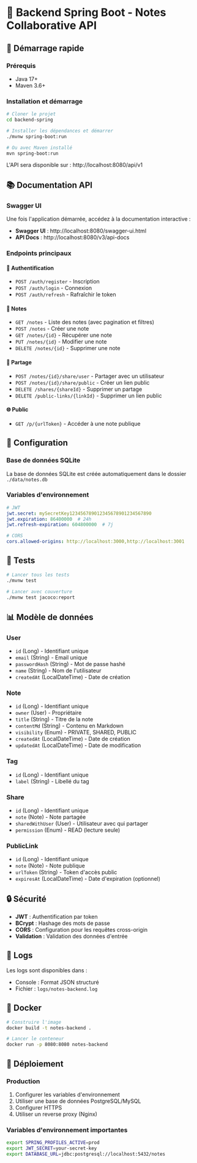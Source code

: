 # 🔧 Backend Spring Boot - Notes Collaborative API

## 🚀 Démarrage rapide

### Prérequis
- Java 17+
- Maven 3.6+

### Installation et démarrage

```bash
# Cloner le projet
cd backend-spring

# Installer les dépendances et démarrer
./mvnw spring-boot:run

# Ou avec Maven installé
mvn spring-boot:run
```

L'API sera disponible sur : http://localhost:8080/api/v1

## 📚 Documentation API

### Swagger UI
Une fois l'application démarrée, accédez à la documentation interactive :
- **Swagger UI** : http://localhost:8080/swagger-ui.html
- **API Docs** : http://localhost:8080/v3/api-docs

### Endpoints principaux

#### 🔐 Authentification
- `POST /auth/register` - Inscription
- `POST /auth/login` - Connexion
- `POST /auth/refresh` - Rafraîchir le token

#### 📝 Notes
- `GET /notes` - Liste des notes (avec pagination et filtres)
- `POST /notes` - Créer une note
- `GET /notes/{id}` - Récupérer une note
- `PUT /notes/{id}` - Modifier une note
- `DELETE /notes/{id}` - Supprimer une note

#### 🤝 Partage
- `POST /notes/{id}/share/user` - Partager avec un utilisateur
- `POST /notes/{id}/share/public` - Créer un lien public
- `DELETE /shares/{shareId}` - Supprimer un partage
- `DELETE /public-links/{linkId}` - Supprimer un lien public

#### 🌐 Public
- `GET /p/{urlToken}` - Accéder à une note publique

## 🔧 Configuration

### Base de données SQLite
La base de données SQLite est créée automatiquement dans le dossier `./data/notes.db`

### Variables d'environnement
```yaml
# JWT
jwt.secret: mySecretKey123456789012345678901234567890
jwt.expiration: 86400000  # 24h
jwt.refresh-expiration: 604800000  # 7j

# CORS
cors.allowed-origins: http://localhost:3000,http://localhost:3001
```

## 🧪 Tests

```bash
# Lancer tous les tests
./mvnw test

# Lancer avec couverture
./mvnw test jacoco:report
```

## 📊 Modèle de données

### User
- `id` (Long) - Identifiant unique
- `email` (String) - Email unique
- `passwordHash` (String) - Mot de passe hashé
- `name` (String) - Nom de l'utilisateur
- `createdAt` (LocalDateTime) - Date de création

### Note
- `id` (Long) - Identifiant unique
- `owner` (User) - Propriétaire
- `title` (String) - Titre de la note
- `contentMd` (String) - Contenu en Markdown
- `visibility` (Enum) - PRIVATE, SHARED, PUBLIC
- `createdAt` (LocalDateTime) - Date de création
- `updatedAt` (LocalDateTime) - Date de modification

### Tag
- `id` (Long) - Identifiant unique
- `label` (String) - Libellé du tag

### Share
- `id` (Long) - Identifiant unique
- `note` (Note) - Note partagée
- `sharedWithUser` (User) - Utilisateur avec qui partager
- `permission` (Enum) - READ (lecture seule)

### PublicLink
- `id` (Long) - Identifiant unique
- `note` (Note) - Note publique
- `urlToken` (String) - Token d'accès public
- `expiresAt` (LocalDateTime) - Date d'expiration (optionnel)

## 🔒 Sécurité

- **JWT** : Authentification par token
- **BCrypt** : Hashage des mots de passe
- **CORS** : Configuration pour les requêtes cross-origin
- **Validation** : Validation des données d'entrée

## 📝 Logs

Les logs sont disponibles dans :
- Console : Format JSON structuré
- Fichier : `logs/notes-backend.log`

## 🐳 Docker

```bash
# Construire l'image
docker build -t notes-backend .

# Lancer le conteneur
docker run -p 8080:8080 notes-backend
```

## 🚀 Déploiement

### Production
1. Configurer les variables d'environnement
2. Utiliser une base de données PostgreSQL/MySQL
3. Configurer HTTPS
4. Utiliser un reverse proxy (Nginx)

### Variables d'environnement importantes
```bash
export SPRING_PROFILES_ACTIVE=prod
export JWT_SECRET=your-secret-key
export DATABASE_URL=jdbc:postgresql://localhost:5432/notes
```
